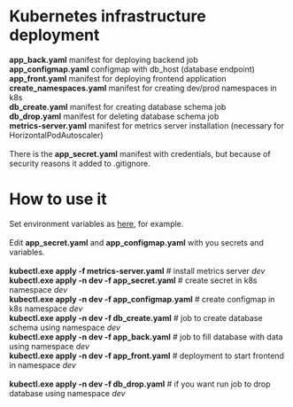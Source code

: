 # Kubernetes infrastructure deployment
<b>app_back.yaml</b> manifest for deploying backend job<br>
<b>app_configmap.yaml</b> configmap with db_host (database endpoint)<br>
<b>app_front.yaml</b> manifest for deploying frontend application<br>
<b>create_namespaces.yaml</b> manifest for creating dev/prod namespaces in k8s<br>
<b>db_create.yaml</b> manifest for creating database schema job<br>
<b>db_drop.yaml</b> manifest for deleting database schema job<br>
<b>metrics-server.yaml</b> manifest for metrics server installation (necessary for HorizontalPodAutoscaler)<br><br>
There is the <b>app_secret.yaml</b> manifest with credentials, but because of security reasons it added to .gitignore.
# How to use it
Set environment variables as <a href="https://github.com/gezm0/internship_diploma/tree/main/aws-infrastructure">here</a>, for example.<br><br>
Edit <b>app_secret.yaml</b> and <b>app_configmap.yaml</b> with you secrets and variables.<br><br>
<b>kubectl.exe apply -f metrics-server.yaml</b> # install metrics server <i>dev</i><br>
<b>kubectl.exe apply -n dev -f app_secret.yaml</b> # create secret in k8s namespace <i>dev</i><br>
<b>kubectl.exe apply -n dev -f app_configmap.yaml</b> # create configmap in k8s namespace <i>dev</i><br>
<b>kubectl.exe apply -n dev -f db_create.yaml</b> # job to create database schema using namespace <i>dev</i><br>
<b>kubectl.exe apply -n dev -f app_back.yaml</b> # job to fill database with data using namespace <i>dev</i><br>
<b>kubectl.exe apply -n dev -f app_front.yaml</b> # deployment to start frontend in namespace <i>dev</i><br><br>
<b>kubectl.exe apply -n dev -f db_drop.yaml</b> # if you want run job to drop database using namespace <i>dev</i><br>
